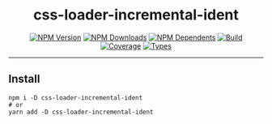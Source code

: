 <div align="center">

# css-loader-incremental-ident

[![NPM Version](https://flat.badgen.net/npm/v/css-loader-incremental-ident)](https://www.npmjs.com/package/css-loader-incremental-ident)
[![NPM Downloads](https://flat.badgen.net/npm/dm/css-loader-incremental-ident)](https://www.npmjs.com/package/css-loader-incremental-ident)
[![NPM Dependents](https://flat.badgen.net/npm/dependents/css-loader-incremental-ident)](https://www.npmjs.com/package/css-loader-incremental-ident)
[![Build](https://flat.badgen.net/github/checks/xobotyi/css-loader-incremental-ident)](https://github.com/xobotyi/css-loader-incremental-ident/actions)
[![Coverage](https://flat.badgen.net/codecov/c/github/xobotyi/css-loader-incremental-ident)](https://app.codecov.io/gh/xobotyi/css-loader-incremental-ident)
[![Types](https://flat.badgen.net/npm/types/css-loader-incremental-ident)](https://www.npmjs.com/package/css-loader-incremental-ident)

</div>

---

## Install

```shell
npm i -D css-loader-incremental-ident
# or
yarn add -D css-loader-incremental-ident
```

